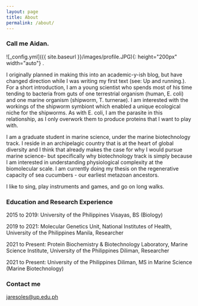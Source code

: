 ```yaml
---
layout: page
title: About
permalink: /about/
---
```

### Call me Aidan.

  ![_config.yml]({{ site.baseurl }}/images/profile.JPG){: height="200px" width="auto"} .

<p align="justify">
 
I originally planned in making this into an academic-y-ish blog, but have changed direction while I was writing my first text (see: Up and running.). For a short introduction, I am a young scientist who spends most of his time tending to bacteria from guts of one terrestrial organism (human, E. coli) and one marine organism (shipworm, T. turnerae). I am interested with the workings of the shipworm symbiont which enabled a unique ecological niche for the shipworms. As with E. coli,  I am the parasite in this relationship, as I only overwork them to produce proteins that I want to play with.

</p>
 
<p align="justify">
 
I am a graduate student in marine science, under the marine biotechnology track. I reside in an archipelagic country that is at the heart of global diversity and I think that already makes the case for why I would pursue marine science- but specifically why biotechnology track is simply because I am interested in understanding physiological complexity at the biomolecular scale. I am currently doing my thesis on the regenerative capacity of sea cucumbers - our earliest metazoan ancestors.

</p>

<p align="justify">
 
I like to sing, play instruments and games, and go on long walks. 
 
</p>

### Education and Research Experience

<span class="bolded">2015 to 2019:</span> University of the Philippines Visayas, BS (Biology)
 
<span class="bolded">2019 to 2021:</span> Molecular Genetics Unit, National Institutes of Health, University of the Philippines Manila, Researcher
 
<span class="bolded">2021 to Present:</span> Protein Biochemistry & Biotechnology Laboratory, Marine Science Institute, University of the Philippines Diliman, Researcher
 
<span class="bolded">2021 to Present:</span> University of the Philippines Diliman, MS in Marine Science (Marine Biotechnology)
 
### Contact me

[jaresoles@up.edu.ph](mailto:jaresoles@up.edu.ph)
